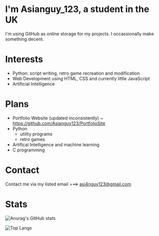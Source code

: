 # I'm Asianguy_123, a student in the UK
I'm using GitHub as online storage for my projects. I occassionally make something decent.

# Interests

- Python: script writing, retro game recreation and modification
- Web Development using HTML, CSS and currently little JavaScript
- Artificial Intelligence

# Plans

- Portfolio Website (updated inconsistently) ~ https://github.com/Asianguy123/PortfolioSite
- Python 
  - utility programs
  - retro games
- Artifical Intelligence and machine learning
- C programming

# Contact
Contact me via my listed email ===> asi4nguy123@gmail.com

# Stats

![Anurag's GitHub stats](https://github-readme-stats.vercel.app/api?username=asianguy123&show_icons=true&theme=dracula&count_private=true)

![Top Langs](https://github-readme-stats.vercel.app/api/top-langs/?username=asianguy123&theme=dracula)

